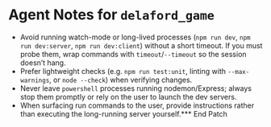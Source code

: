# Agent Notes for `delaford_game`

- Avoid running watch-mode or long-lived processes (`npm run dev`, `npm run dev:server`, `npm run dev:client`) without a short timeout. If you must probe them, wrap commands with `timeout`/`--timeout` so the session doesn’t hang.
- Prefer lightweight checks (e.g. `npm run test:unit`, linting with `--max-warnings`, or `node --check`) when verifying changes.
- Never leave `powershell` processes running nodemon/Express; always stop them promptly or rely on the user to launch the dev servers.
- When surfacing run commands to the user, provide instructions rather than executing the long-running server yourself.*** End Patch
